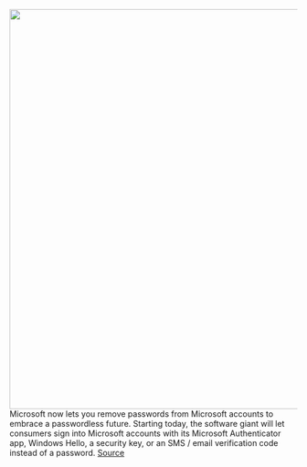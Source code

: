 <img src='https://cdn.vox-cdn.com/thumbor/dR4XelWgk-7ZbXpjOOTe19HB0Js=/0x0:1320x880/1200x800/filters:focal(555x335:765x545)/cdn.vox-cdn.com/uploads/chorus_image/image/69860892/microsoftauthenticator.0.jpg' width='700px' /><br/>
Microsoft now lets you remove passwords from Microsoft accounts to embrace a passwordless future. Starting today, the software giant will let consumers sign into Microsoft accounts with its Microsoft Authenticator app, Windows Hello, a security key, or an SMS / email verification code instead of a password.
<a href='https://www.theverge.com/2021/9/15/22675175/microsoft-account-passwordless-no-password-security-feature'> Source <a/>